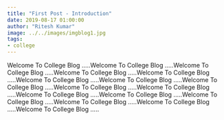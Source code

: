 ```yaml
---
title: "First Post - Introduction"
date: 2019-08-17 01:00:00
author: "Ritesh Kumar"
image: ../../images/imgblog1.jpg
tags:
- college
---
```


Welcome To College Blog .....Welcome To College Blog .....Welcome To College Blog .....Welcome To College Blog .....Welcome To College Blog .....Welcome To College Blog .....Welcome To College Blog .....Welcome To College Blog .....Welcome To College Blog .....Welcome To College Blog .....Welcome To College Blog .....Welcome To College Blog .....Welcome To College Blog .....Welcome To College Blog .....Welcome To College Blog .....Welcome To College Blog .....